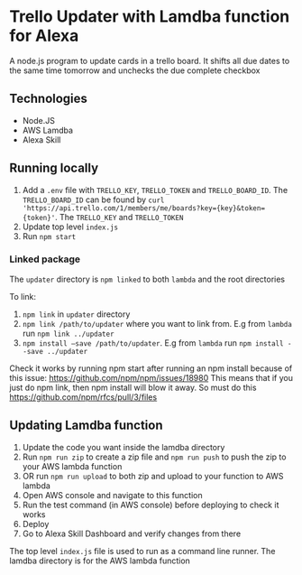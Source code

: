 # Trello Updater with Lamdba function for Alexa

A node.js program to update cards in a trello board. It shifts all due dates to the same time tomorrow and unchecks the due complete checkbox

## Technologies

- Node.JS
- AWS Lamdba
- Alexa Skill

## Running locally

1. Add a `.env` file with `TRELLO_KEY`, `TRELLO_TOKEN` and `TRELLO_BOARD_ID`. The `TRELLO_BOARD_ID` can be found by `curl 'https://api.trello.com/1/members/me/boards?key={key}&token={token}'`. The `TRELLO_KEY` and `TRELLO_TOKEN`
2. Update top level `index.js`
3. Run `npm start`

### Linked package

The `updater` directory is `npm linked` to both `lambda` and the root directories

To link:

1. `npm link` in `updater` directory
2. `npm link /path/to/updater` where you want to link from. E.g from `lambda` run `npm link ../updater`
3. `npm install —save /path/to/updater`. E.g from `lambda` run `npm install --save ../updater`

Check it works by running npm start after running an npm install because of this issue: https://github.com/npm/npm/issues/18980
This means that if you just do npm link, then npm install will blow it away. So must do this https://github.com/npm/rfcs/pull/3/files

## Updating Lamdba function

1. Update the code you want inside the lamdba directory
2. Run `npm run zip` to create a zip file and `npm run push` to push the zip to your AWS lambda function
3. OR run `npm run upload` to both zip and upload to your function to AWS lambda
4. Open AWS console and navigate to this function
5. Run the test command (in AWS console) before deploying to check it works
6. Deploy
7. Go to Alexa Skill Dashboard and verify changes from there


The top level `index.js` file is used to run as a command line runner. The lamdba directory is for the AWS lambda function
